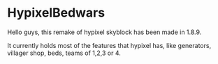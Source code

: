 # HypixelBedwars
Hello guys, this remake of hypixel skyblock has been made in 1.8.9.

It currently holds most of the features that hypixel has, like generators, villager shop, beds, teams of 1,2,3 or 4. 
